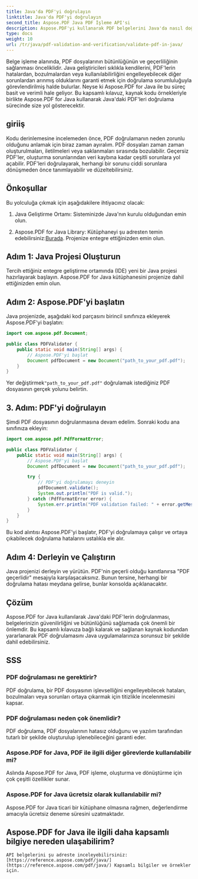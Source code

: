 ```yaml
---
title: Java'da PDF'yi doğrulayın
linktitle: Java'da PDF'yi doğrulayın
second_title: Aspose.PDF Java PDF İşleme API'si
description: Aspose.PDF'yi kullanarak PDF belgelerini Java'da nasıl doğrulayacağınızı öğrenin ve PDF dosyalarınızın bütünlüğünü ve uyumluluğunu sağlayın.
type: docs
weight: 10
url: /tr/java/pdf-validation-and-verification/validate-pdf-in-java/
---
```


Belge işleme alanında, PDF dosyalarının bütünlüğünün ve geçerliliğinin sağlanması önceliklidir. Java geliştiricileri sıklıkla kendilerini, PDF'lerin hatalardan, bozulmalardan veya kullanılabilirliğini engelleyebilecek diğer sorunlardan arınmış olduklarını garanti etmek için doğrulama sorumluluğuyla görevlendirilmiş halde bulurlar. Neyse ki Aspose.PDF for Java ile bu süreç basit ve verimli hale geliyor. Bu kapsamlı kılavuz, kaynak kodu örnekleriyle birlikte Aspose.PDF for Java kullanarak Java'daki PDF'leri doğrulama sürecinde size yol gösterecektir.

## giriiş

Kodu derinlemesine incelemeden önce, PDF doğrulamanın neden zorunlu olduğunu anlamak için biraz zaman ayıralım. PDF dosyaları zaman zaman oluşturulmaları, iletilmeleri veya saklanmaları sırasında bozulabilir. Geçersiz PDF'ler, oluşturma sorunlarından veri kaybına kadar çeşitli sorunlara yol açabilir. PDF'leri doğrulayarak, herhangi bir sorunu ciddi sorunlara dönüşmeden önce tanımlayabilir ve düzeltebilirsiniz.

## Önkoşullar

Bu yolculuğa çıkmak için aşağıdakilere ihtiyacınız olacak:

1. Java Geliştirme Ortamı: Sisteminizde Java'nın kurulu olduğundan emin olun.

2.  Aspose.PDF for Java Library: Kütüphaneyi şu adresten temin edebilirsiniz:[Burada](https://releases.aspose.com/pdf/java/). Projenize entegre ettiğinizden emin olun.

## Adım 1: Java Projesi Oluşturun

Tercih ettiğiniz entegre geliştirme ortamında (IDE) yeni bir Java projesi hazırlayarak başlayın. Aspose.PDF for Java kütüphanesini projenize dahil ettiğinizden emin olun.

## Adım 2: Aspose.PDF'yi başlatın

Java projenizde, aşağıdaki kod parçasını birincil sınıfınıza ekleyerek Aspose.PDF'yi başlatın:

```java
import com.aspose.pdf.Document;

public class PDFValidator {
    public static void main(String[] args) {
        // Aspose.PDF'yi başlat
        Document pdfDocument = new Document("path_to_your_pdf.pdf");
    }
}
```

 Yer değiştirmek`"path_to_your_pdf.pdf"` doğrulamak istediğiniz PDF dosyasının gerçek yolunu belirtin.

## 3. Adım: PDF'yi doğrulayın

Şimdi PDF dosyasının doğrulanmasına devam edelim. Sonraki kodu ana sınıfınıza ekleyin:

```java
import com.aspose.pdf.PdfFormatError;

public class PDFValidator {
    public static void main(String[] args) {
        // Aspose.PDF'yi başlat
        Document pdfDocument = new Document("path_to_your_pdf.pdf");

        try {
            // PDF'yi doğrulamayı deneyin
            pdfDocument.validate();
            System.out.println("PDF is valid.");
        } catch (PdfFormatError error) {
            System.err.println("PDF validation failed: " + error.getMessage());
        }
    }
}
```

Bu kod alıntısı Aspose.PDF'yi başlatır, PDF'yi doğrulamaya çalışır ve ortaya çıkabilecek doğrulama hatalarını ustalıkla ele alır.

## Adım 4: Derleyin ve Çalıştırın

Java projenizi derleyin ve yürütün. PDF'nin geçerli olduğu kanıtlanırsa "PDF geçerlidir" mesajıyla karşılaşacaksınız. Bunun tersine, herhangi bir doğrulama hatası meydana gelirse, bunlar konsolda açıklanacaktır.

## Çözüm

Aspose.PDF for Java kullanılarak Java'daki PDF'lerin doğrulanması, belgelerinizin güvenilirliğini ve bütünlüğünü sağlamada çok önemli bir önlemdir. Bu kapsamlı kılavuza bağlı kalarak ve sağlanan kaynak kodundan yararlanarak PDF doğrulamasını Java uygulamalarınıza sorunsuz bir şekilde dahil edebilirsiniz.


## SSS

### PDF doğrulaması ne gerektirir?
   PDF doğrulama, bir PDF dosyasının işlevselliğini engelleyebilecek hataları, bozulmaları veya sorunları ortaya çıkarmak için titizlikle incelenmesini kapsar.

### PDF doğrulaması neden çok önemlidir?
   PDF doğrulama, PDF dosyalarının hatasız olduğunu ve yazılım tarafından tutarlı bir şekilde oluşturulup işlenebileceğini garanti eder.

### Aspose.PDF for Java, PDF ile ilgili diğer görevlerde kullanılabilir mi?
   Aslında Aspose.PDF for Java, PDF işleme, oluşturma ve dönüştürme için çok çeşitli özellikler sunar.

### Aspose.PDF for Java ücretsiz olarak kullanılabilir mi?
   Aspose.PDF for Java ticari bir kütüphane olmasına rağmen, değerlendirme amacıyla ücretsiz deneme süresini uzatmaktadır.

## Aspose.PDF for Java ile ilgili daha kapsamlı bilgiye nereden ulaşabilirim?
    API belgelerini şu adreste inceleyebilirsiniz:[https://reference.aspose.com/pdf/java/](https://reference.aspose.com/pdf/java/) Kapsamlı bilgiler ve örnekler için.